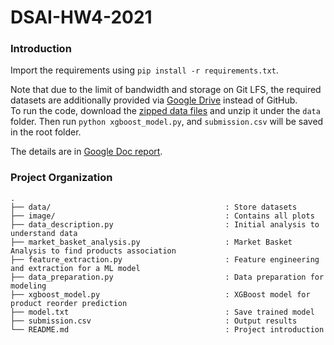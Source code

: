 # DSAI-HW4-2021

### Introduction
Import the requirements using `pip install -r requirements.txt`.

Note that due to the limit of bandwidth and storage on Git LFS, the required datasets are additionally provided via [Google Drive](https://drive.google.com/drive/folders/1n-VnQg3oDkyGPrLt4e8uoWJiD9b6cHhm?usp=sharing) instead of GitHub.  
To run the code, download the [zipped data files](https://drive.google.com/file/d/1L0VMO67wquwywR_a6SQ37Wf0A77yojRw/view?usp=sharing) and unzip it under the `data` folder. 
Then run `python xgboost_model.py`, and `submission.csv` will be saved in the root folder.

The details are in [Google Doc report](https://docs.google.com/document/d/1hkh-fauw2Un097nzzFQIOhN7blrB9jlRYbpEDMKpk6M/edit?usp=sharing).

### Project Organization
```
.
├── data/                                       : Store datasets
├── image/                                      : Contains all plots 
├── data_description.py                         : Initial analysis to understand data
├── market_basket_analysis.py                   : Market Basket Analysis to find products association
├── feature_extraction.py                       : Feature engineering and extraction for a ML model
├── data_preparation.py                         : Data preparation for modeling
├── xgboost_model.py                            : XGBoost model for product reorder prediction
├── model.txt                                   : Save trained model
├── submission.csv                              : Output results
└── README.md                                   : Project introduction 
```